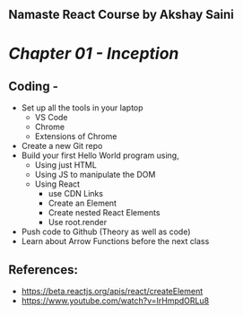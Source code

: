 ## Namaste React Course by Akshay Saini
# _Chapter 01 - Inception_

## Coding -
- Set up all the tools in your laptop
    - VS Code
    - Chrome
    - Extensions of Chrome
- Create a new Git repo
- Build your first Hello World program using,
    - Using just HTML
    - Using JS to manipulate the DOM
    - Using React
        - use CDN Links
        - Create an Element
        - Create nested React Elements
        - Use root.render
- Push code to Github (Theory as well as code)
- Learn about Arrow Functions before the next class

## References:
- https://beta.reactjs.org/apis/react/createElement
- https://www.youtube.com/watch?v=IrHmpdORLu8